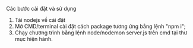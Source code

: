 Các bước cài đặt và sử dụng
1. Tải nodejs về cài đặt
2. Mở CMD/terminal cài đặt cách package tương ứng bằng lệnh "npm i";
3. Chạy chương trình bằng lệnh node/nodemon server.js trên cmd tại thư mục hiện hành.
